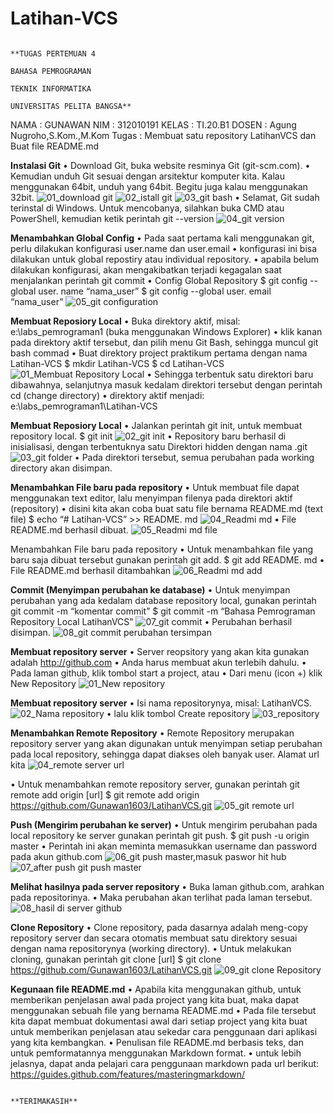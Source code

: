 # Latihan-VCS
                                                                                    **TUGAS PERTEMUAN 4
                                                                                  BAHASA PEMROGRAMAN
                                                                                    TEKNIK INFORMATIKA
                                                                               UNIVERSITAS PELITA BANGSA**
NAMA : GUNAWAN
NIM     : 312010191
KELAS : TI.20.B1
DOSEN : Agung Nugroho,S.Kom.,M.Kom
Tugas : Membuat satu repository LatihanVCS dan Buat file README.md

**Instalasi Git**
• Download Git, buka website resminya Git (git-scm.com).
• Kemudian unduh Git sesuai dengan arsitektur komputer kita. Kalau
menggunakan 64bit, unduh yang 64bit. Begitu juga kalau
menggunakan 32bit.
![01_download git](https://user-images.githubusercontent.com/72991184/96354799-eab1e300-1104-11eb-8c75-856207d00105.jpg)
![02_istall git](https://user-images.githubusercontent.com/72991184/96354802-f3a2b480-1104-11eb-87f3-490ecb9625e2.jpg)
![03_git bash](https://user-images.githubusercontent.com/72991184/96354831-3cf30400-1105-11eb-8e1c-aa5edd6b9e54.jpg)
• Selamat, Git sudah terinstal di Windows. Untuk mencobanya,
silahkan buka CMD atau PowerShell, kemudian ketik perintah
git --version
![04_git version](https://user-images.githubusercontent.com/72991184/96354832-3ebcc780-1105-11eb-98f5-f02726db30f6.jpg)

**Menambahkan Global Config**
• Pada saat pertama kali menggunakan git, perlu dilakukan konfigurasi
user.name dan user.email
• konfigurasi ini bisa dilakukan untuk global repostiry atau individual
repository.
• apabila belum dilakukan konfigurasi, akan mengakibatkan terjadi
kegagalan saat menjalankan perintah git commit
• Config Global Repository
$ git config --global user. name “nama_user”
$ git config --global user. email “nama_user”
![05_git configuration](https://user-images.githubusercontent.com/72991184/96354838-6449d100-1105-11eb-94ea-31db31485c7b.jpg)

**Membuat Reposiory Local**
• Buka direktory aktif, misal: e:\labs_pemrograman1 (buka
menggunakan Windows Explorer)
• klik kanan pada direktory aktif tersebut, dan pilih menu Git Bash,
sehingga muncul git bash commad
• Buat direktory project praktikum pertama dengan nama Latihan-VCS
$ mkdir Latihan-VCS
$ cd Latihan-VCS
![01_Membuat Repository Local](https://user-images.githubusercontent.com/72991184/96354873-ae32b700-1105-11eb-945b-b2b8a4ba1ad6.jpg)
• Sehingga terbentuk satu direktori baru dibawahnya, selanjutnya
masuk kedalam direktori tersebut dengan perintah cd (change
directory)
• direktory aktif menjadi: e:\labs_pemrograman1\Latihan-VCS

**Membuat Reposiory Local**
• Jalankan perintah git init, untuk membuat repository local.
$ git init
![02_git init](https://user-images.githubusercontent.com/72991184/96354897-f2be5280-1105-11eb-90f6-b457276a942c.jpg)
• Repository baru berhasil di inisialisasi, dengan terbentuknya satu
Direktori hidden dengan nama .git
![03_git folder](https://user-images.githubusercontent.com/72991184/96354909-1e413d00-1106-11eb-8161-e94691595b52.jpg)
• Pada direktori tersebut, semua perubahan pada working directory
akan disimpan.

**Menambahkan File baru pada repository**
• Untuk membuat file dapat menggunakan text editor, lalu menyimpan
filenya pada direktori aktif (repository)
• disini kita akan coba buat satu file bernama README.md (text file)
$ echo “# Latihan-VCS” >> README. md
![04_Readmi md](https://user-images.githubusercontent.com/72991184/96354932-652f3280-1106-11eb-997a-daf0c6fb3dbc.jpg)
• File README.md berhasil dibuat.
![05_Readmi md file](https://user-images.githubusercontent.com/72991184/96354944-7ed07a00-1106-11eb-98b9-0b342bd64039.jpg)

Menambahkan File baru pada repository
• Untuk menambahkan file yang baru saja dibuat tersebut gunakan
perintah git add.
$ git add README. md
• File README.md berhasil ditambahkan
![06_Readmi md add](https://user-images.githubusercontent.com/72991184/96354964-b4756300-1106-11eb-9e2b-df14cab28a45.jpg)

**Commit (Menyimpan perubahan ke database)**
• Untuk menyimpan perubahan yang ada kedalam database repository
local, gunakan perintah git commit -m “komentar commit”
$ git commit -m “Bahasa Pemrograman Repository Local LatihanVCS”
![07_git commit](https://user-images.githubusercontent.com/72991184/96354995-38c7e600-1107-11eb-95ae-f3c212b48270.jpg)
• Perubahan berhasil disimpan.
![08_git commit perubahan tersimpan](https://user-images.githubusercontent.com/72991184/96354996-38c7e600-1107-11eb-97e9-2570e96e78ba.jpg)

**Membuat repository server**
• Server reopsitory yang akan kita gunakan adalah http://github.com
• Anda harus membuat akun terlebih dahulu.
• Pada laman github, klik tombol start a project, atau
• Dari menu (icon +) klik New Repository
![01_New repository](https://user-images.githubusercontent.com/72991184/96355033-96f4c900-1107-11eb-9569-708d5ec9e6a5.jpg)

**Membuat repository server**
• Isi nama repositorynya, misal: LatihanVCS.
![02_Nama repository](https://user-images.githubusercontent.com/72991184/96355042-a2e08b00-1107-11eb-989b-57eeb3c113f5.jpg)
• lalu klik tombol Create repository
![03_repository](https://user-images.githubusercontent.com/72991184/96355092-15ea0180-1108-11eb-8c7a-901951a7b4b8.jpg)

**Menambahkan Remote Repository**
• Remote Repository merupakan repository server yang akan
digunakan untuk menyimpan setiap perubahan pada local repository,
sehingga dapat diakses oleh banyak user.
Alamat url kita
![04_remote server url](https://user-images.githubusercontent.com/72991184/96355146-9b6db180-1108-11eb-82cb-c52babe8842e.jpg)

• Untuk menambahkan remote repository server, gunakan perintah
git remote add origin [url]
$ git remote add origin https://github.com/Gunawan1603/LatihanVCS.git
![05_git remote url](https://user-images.githubusercontent.com/72991184/96355114-56497f80-1108-11eb-9469-0369d40bfd80.jpg)

**Push (Mengirim perubahan ke server)**
• Untuk mengirim perubahan pada local repository ke server gunakan
perintah git push.
$ git push -u origin master
• Perintah ini akan meminta memasukkan username dan password
pada akun github.com
![06_git push master,masuk paswor hit hub](https://user-images.githubusercontent.com/72991184/96355158-bfc98e00-1108-11eb-93ff-a4e6f5acc5a7.jpg)
![07_after push git push master](https://user-images.githubusercontent.com/72991184/96355185-01f2cf80-1109-11eb-9cb2-e62bf079cc69.jpg)

**Melihat hasilnya pada server repository**
• Buka laman github.com,
arahkan pada repositorinya.
• Maka perubahan akan
terlihat pada laman
tersebut.
![08_hasil di server github](https://user-images.githubusercontent.com/72991184/96355193-1fc03480-1109-11eb-953d-9880ae5b7226.jpg)

**Clone Repository**
• Clone repository, pada dasarnya adalah meng-copy repository server
dan secara otomatis membuat satu direktory sesuai dengan nama
repositorynya (working directory).
• Untuk melakukan cloning, gunakan perintah git clone [url]
$ git clone https://github.com/Gunawan1603/LatihanVCS.git
![09_git clone Repository](https://user-images.githubusercontent.com/72991184/96355211-50a06980-1109-11eb-90a3-88452a678c76.jpg)

**Kegunaan file README.md**
• Apabila kita menggunakan github, untuk memberikan penjelasan
awal pada project yang kita buat, maka dapat menggunakan sebuah
file yang bernama README.md
• Pada file tersebut kita dapat membuat dokumentasi awal dari setiap
project yang kita buat untuk memberikan penjelasan atau sekedar
cara penggunaan dari aplikasi yang kita kembangkan.
• Penulisan file README.md berbasis teks, dan untuk pemformatannya
menggunakan Markdown format.
• untuk lebih jelasnya, dapat anda pelajari cara penggunaan markdown
pada url berikut: https://guides.github.com/features/masteringmarkdown/

                                                                               **TERIMAKASIH**
